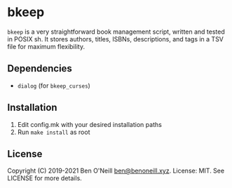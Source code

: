 # bkeep

`bkeep` is a very straightforward book management script, written and tested in
POSIX sh. It stores authors, titles, ISBNs, descriptions, and tags in a TSV
file for maximum flexibility.

## Dependencies

* `dialog` (for `bkeep_curses`)

## Installation

1. Edit config.mk with your desired installation paths
2. Run `make install` as root

## License

Copyright (C) 2019-2021 Ben O'Neill <ben@benoneill.xyz>. License: MIT.
See LICENSE for more details.

